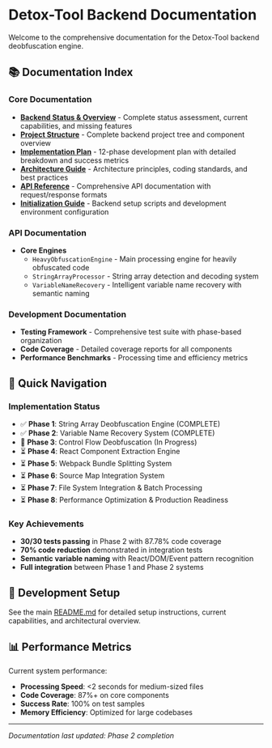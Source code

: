 # Detox-Tool Backend Documentation

Welcome to the comprehensive documentation for the Detox-Tool backend deobfuscation engine.

## 📚 Documentation Index

### Core Documentation
- **[Backend Status & Overview](README.md)** - Complete status assessment, current capabilities, and missing features
- **[Project Structure](PROJECT_STRUCTURE.md)** - Complete backend project tree and component overview
- **[Implementation Plan](IMPLEMENTATION_PLAN.md)** - 12-phase development plan with detailed breakdown and success metrics
- **[Architecture Guide](ARCHITECTURE.md)** - Architecture principles, coding standards, and best practices
- **[API Reference](API_REFERENCE.md)** - Comprehensive API documentation with request/response formats
- **[Initialization Guide](INITIALIZATION.md)** - Backend setup scripts and development environment configuration

### API Documentation
- **Core Engines**
  - `HeavyObfuscationEngine` - Main processing engine for heavily obfuscated code
  - `StringArrayProcessor` - String array detection and decoding system
  - `VariableNameRecovery` - Intelligent variable name recovery with semantic naming

### Development Documentation
- **Testing Framework** - Comprehensive test suite with phase-based organization
- **Code Coverage** - Detailed coverage reports for all components
- **Performance Benchmarks** - Processing time and efficiency metrics

## 🚀 Quick Navigation

### Implementation Status
- ✅ **Phase 1**: String Array Deobfuscation Engine (COMPLETE)
- ✅ **Phase 2**: Variable Name Recovery System (COMPLETE)  
- 🚧 **Phase 3**: Control Flow Deobfuscation (In Progress)
- ⏳ **Phase 4**: React Component Extraction Engine
- ⏳ **Phase 5**: Webpack Bundle Splitting System
- ⏳ **Phase 6**: Source Map Integration System
- ⏳ **Phase 7**: File System Integration & Batch Processing
- ⏳ **Phase 8**: Performance Optimization & Production Readiness

### Key Achievements
- **30/30 tests passing** in Phase 2 with 87.78% code coverage
- **70% code reduction** demonstrated in integration tests
- **Semantic variable naming** with React/DOM/Event pattern recognition
- **Full integration** between Phase 1 and Phase 2 systems

## 🔧 Development Setup

See the main [README.md](README.md) for detailed setup instructions, current capabilities, and architectural overview.

## 📊 Performance Metrics

Current system performance:
- **Processing Speed**: <2 seconds for medium-sized files
- **Code Coverage**: 87%+ on core components
- **Success Rate**: 100% on test samples
- **Memory Efficiency**: Optimized for large codebases

---

*Documentation last updated: Phase 2 completion*